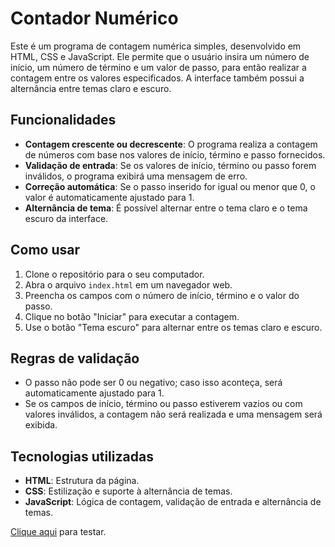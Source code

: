 # Contador Numérico

Este é um programa de contagem numérica simples, desenvolvido em HTML, CSS e JavaScript. Ele permite que o usuário insira um número de início, um número de término e um valor de passo, para então realizar a contagem entre os valores especificados. A interface também possui a alternância entre temas claro e escuro.

## Funcionalidades

- **Contagem crescente ou decrescente**: O programa realiza a contagem de números com base nos valores de início, término e passo fornecidos.
- **Validação de entrada**: Se os valores de início, término ou passo forem inválidos, o programa exibirá uma mensagem de erro.
- **Correção automática**: Se o passo inserido for igual ou menor que 0, o valor é automaticamente ajustado para 1.
- **Alternância de tema**: É possível alternar entre o tema claro e o tema escuro da interface.

## Como usar

1. Clone o repositório para o seu computador.
2. Abra o arquivo `index.html` em um navegador web.
3. Preencha os campos com o número de início, término e o valor do passo.
4. Clique no botão "Iniciar" para executar a contagem.
5. Use o botão "Tema escuro" para alternar entre os temas claro e escuro.

## Regras de validação

- O passo não pode ser 0 ou negativo; caso isso aconteça, será automaticamente ajustado para 1.
- Se os campos de início, término ou passo estiverem vazios ou com valores inválidos, a contagem não será realizada e uma mensagem será exibida.

## Tecnologias utilizadas

- **HTML**: Estrutura da página.
- **CSS**: Estilização e suporte à alternância de temas.
- **JavaScript**: Lógica de contagem, validação de entrada e alternância de temas.


[Clique aqui](https://pinheiroanderson.github.io/contadorNumerico/) para testar.
